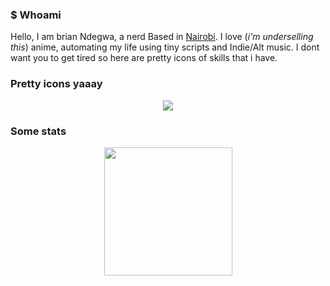 <h3>$ Whoami</h3>

Hello, I am brian Ndegwa, a nerd Based in [Nairobi](https://maps.app.goo.gl/dCaYZkx5SRypueGa9). I love (_i'm underselling this_) anime, automating my life using tiny scripts and Indie/Alt music. I dont want you to get tired so here are pretty icons of skills that i have.

<h3>Pretty icons yaaay </h3>
<p align="center">
  <a href="https://skillicons.dev">
    <img src="https://skillicons.dev/icons?i=bash,debian,go,js,androidstudio,redhat,docker,git,htmx,kotlin&perline=5" />
  </a>
</p>

<h3>Some stats</h3>
<p align="center">
  <a href="https://skillicons.dev"> 
    <img src="https://github-readme-stats.vercel.app/api/top-langs/?username=Imnotndesh&layout=compact" height="205"/>
  </a>
</p>
